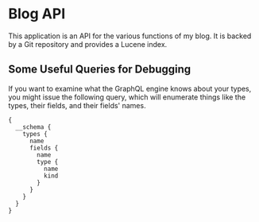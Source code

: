 # Blog API

This application is an API for the various functions of my blog. It is backed by a Git repository and provides a Lucene index. 

## Some Useful Queries for Debugging 

If you want to examine what the GraphQL engine knows about your types, you might issue the following query, which will enumerate things like the types, their fields, and their fields' names. 

``` 
{
  __schema {
    types {
      name
      fields {
        name
        type {
          name
          kind
        }
      }
    }
  }
}

```